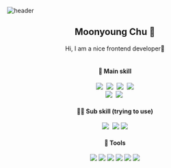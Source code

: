 <!-- 헤더 -->
![header](https://capsule-render.vercel.app/api?type=slice&color=auto&height=200&section=header&text=Hello&desc=I'm%20Moonyoung&fontSize=60&rotate=14&fontAlignY=25&fontAlign=75&descAlignY=43&descAlign=80&&animation=twinkling)

<div align=center>

## Moonyoung Chu 🤭
Hi, I am a nice frontend developer💪
<br/><br/>

#### 🤾‍ Main skill
<p>
  <img src="https://img.shields.io/badge/Javascript-F7DF1E?&logo=javascript&logoColor=black"/></a>&nbsp 
  <img src="https://img.shields.io/badge/-React-61DAFB?logo=React&logoColor=black" />&nbsp
  <img src="https://img.shields.io/badge/Redux-593D88?logo=redux&logoColor=white" />&nbsp   
  <img src="https://img.shields.io/badge/Node.js-339933?logo=nodedotjs&logoColor=white" /><br/>
  <img src="https://img.shields.io/badge/HTML-E34F26?&logo=HTML5&logoColor=white"/>&nbsp
  <img src="https://img.shields.io/badge/CSS3-F68212?&logo=CSS3&logoColor=white"/>&nbsp
</p>

#### 🤾‍♂️ Sub skill (trying to use)
<p>
  <img src="https://img.shields.io/badge/-TypeScript-3178C6?logo=TypeScript&logoColor=white" />&nbsp 
  <img src="https://img.shields.io/badge/-Next.js-black?logo=Next.js&logoColor=white" />
  <img src="https://img.shields.io/badge/Express.js-000000?logo=express&logoColor=white" />
</p>

#### 🤾‍ Tools
<p>
  <img src="https://img.shields.io/badge/Git/Github-F05032?&logo=Git&logoColor=white"/></a> 
  <img src="https://img.shields.io/badge/Sourcetree-0052CC?&logo=Sourcetree&logoColor=white"/></a> 
  <img src="https://img.shields.io/badge/Jenkins-D24939?&logo=Jenkins&logoColor=white"/></a> 
  <img src="https://img.shields.io/badge/Jira/Wiki-0052CC?&logo=Jira&logoColor=white"/></a> 
  <img src="https://img.shields.io/badge/VScode-007ACC?&logo=Visual Studio Code&logoColor=white"/></a> 
  <img src="https://img.shields.io/badge/PyCharm-000000?&logo=PyCharm&logoColor=white"/></a> 
</p>
